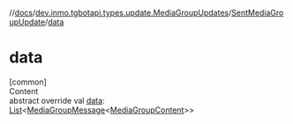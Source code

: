 //[docs](../../../index.md)/[dev.inmo.tgbotapi.types.update.MediaGroupUpdates](../index.md)/[SentMediaGroupUpdate](index.md)/[data](data.md)



# data  
[common]  
Content  
abstract override val [data](data.md): [List](https://kotlinlang.org/api/latest/jvm/stdlib/kotlin.collections/-list/index.html)<[MediaGroupMessage](../../dev.inmo.tgbotapi.types.message.abstracts/-media-group-message/index.md)<[MediaGroupContent](../../dev.inmo.tgbotapi.types.message.content.abstracts/-media-group-content/index.md)>>  



